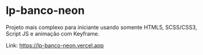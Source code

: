 # lp-banco-neon
Projeto mais complexo para iniciante usando somente HTML5, SCSS/CSS3, Script JS e animação com Keyframe.

Link: https://lp-banco-neon.vercel.app

